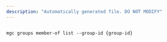 ```yaml
---
description: "Automatically generated file. DO NOT MODIFY"
---
```


```cli

mgc groups member-of list --group-id {group-id}

```